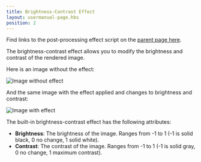 ```yaml
---
title: Brightness-Contrast Effect
layout: usermanual-page.hbs
position: 2
---
```


Find links to the post-processing effect script on the [parent page here][3].

The brightness-contrast effect allows you to modify the brightness and contrast of the rendered image.

Here is an image without the effect:

![Image without effect][1]

And the same image with the effect applied and changes to brightness and contrast:

![Image with effect][2]

The built-in brightness-contrast effect has the following attributes:

* **Brightness**: The brightness of the image. Ranges from -1 to 1 (-1 is solid black, 0 no change, 1 solid white).
* **Contrast**: The contrast of the image. Ranges from -1 to 1 (-1 is solid gray, 0 no change, 1 maximum contrast).

[1]: /images/platform/posteffects/without_effects.png
[2]: /images/platform/posteffects/with_brightness_contrast.png
[3]: /user-manual/graphics/posteffects/